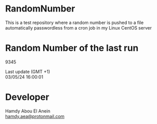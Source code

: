 # RandomNumber    
This is a test repository where a random number is pushed to a file automatically passwordless from a cron job in my Linux CentOS server    
# Random Number of the last run   
9345
      
Last update (GMT +1)    
03/05/24 16:00:01
# Developer    
Hamdy Abou El Anein   
hamdy.aea@protonmail.com
